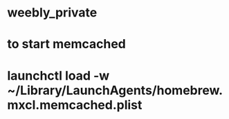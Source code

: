 # weebly_private


# to start memcached
# launchctl load -w ~/Library/LaunchAgents/homebrew.mxcl.memcached.plist

# 